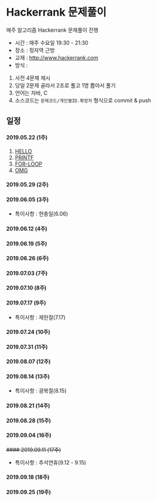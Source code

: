 # Hackerrank 문제풀이
매주 알고리즘 Hackerrank 문제풀이 진행

- 시간 : 매주 수요일 19:30 - 21:30
- 장소 : 정자역 근방
- 교재 : http://www.hackerrank.com
- 방식 :
1. 사전 4문제 제시
2. 당일 2문제 골라서 2조로 풀고 1명 뽑아서 풀기
3. 언어는 자바, C
4. 소스코드는 `문제코드/개인별ID.확장자` 형식으로 commit & push

## 일정
#### 2019.05.22 (1주)
1. [HELLO](http://)
2. [PRINTF](http://)
3. [FOR-LOOP](http://)
4. [OMG](http://)

#### 2019.05.29 (2주)

#### 2019.06.05 (3주)
- 특이사항 : 현충일(6.06)

#### 2019.06.12 (4주)

#### 2019.06.19 (5주)

#### 2019.06.26 (6주)

#### 2019.07.03 (7주)

#### 2019.07.10 (8주)

#### 2019.07.17 (9주)
- 특이사항 : 제헌절(7.17)

#### 2019.07.24 (10주)

#### 2019.07.31 (11주)

#### 2019.08.07 (12주)

#### 2019.08.14 (13주)
- 특이사항 : 광복절(8.15)

#### 2019.08.21 (14주)

#### 2019.08.28 (15주)

#### 2019.09.04 (16주)

~~#### 2019.09.11 (17주)~~
- 특이사항 : 추석연휴(9.12 - 9.15)

#### 2019.09.18 (18주)

#### 2019.09.25 (19주)


